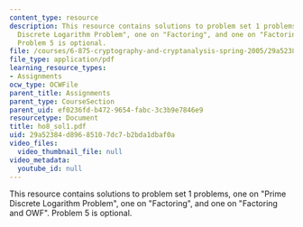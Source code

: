 ```yaml
---
content_type: resource
description: This resource contains solutions to problem set 1 problems, one on "Prime
  Discrete Logarithm Problem", one on "Factoring", and one on "Factoring and OWF".
  Problem 5 is optional.
file: /courses/6-875-cryptography-and-cryptanalysis-spring-2005/29a52384d89685107dc7b2bda1dbaf0a_ho8_sol1.pdf
file_type: application/pdf
learning_resource_types:
- Assignments
ocw_type: OCWFile
parent_title: Assignments
parent_type: CourseSection
parent_uid: ef0236fd-b472-9654-fabc-3c3b9e7846e9
resourcetype: Document
title: ho8_sol1.pdf
uid: 29a52384-d896-8510-7dc7-b2bda1dbaf0a
video_files:
  video_thumbnail_file: null
video_metadata:
  youtube_id: null
---
```

This resource contains solutions to problem set 1 problems, one on "Prime Discrete Logarithm Problem", one on "Factoring", and one on "Factoring and OWF". Problem 5 is optional.

